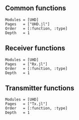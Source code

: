 

## Common functions 

```@autodocs
Modules = [UHD]
Pages   = ["UHD.jl"]
Order   = [:function, :type]
Depth	= 1
```


## Receiver functions 

```@autodocs
Modules = [UHD]
Pages   = ["Rx.jl"]
Order   = [:function, :type]
Depth	= 1
```


## Transmitter functions 

```@autodocs
Modules = [UHD]
Pages   = ["Tx.jl"]
Order   = [:function, :type]
Depth	= 1
```
